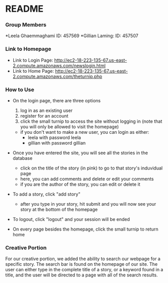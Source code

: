 # README #


### Group Members ###

*Leela Ghaemmaghami ID: 457569
*Gillian Laming: ID: 457507

### Link to Homepage ###

* Link to Login Page: http://ec2-18-223-135-67.us-east-2.compute.amazonaws.com/newslogin.html
* Link to Home Page: http://ec2-18-223-135-67.us-east-2.compute.amazonaws.com/theturnip.php 

### How to Use ###

- On the login page, there are three options
	1. log in as an existing user
	2. register for an account
	3. click the small turnip to access the site without logging in
		(note that you will only be allowed to visit the homepage)
		
	- if you don't want to make a new user, you can login as either:
		- leela with password leela
		- gillian with password gillian
		
- Once you have entered the site, you will see all the stories in the database
	- click on the title of the story (in pink) to go to that story's induvidual page
	- here, you can add comments and delete or edit your comments
	- if you are the author of the story, you can edit or delete it
	
- To add a story, click "add story"
	- after you type in your story, hit submit and you will now see your story at the bottom of the homepage
	
- To logout, click "logout" and your session will be ended

- On every page besides the homepage, click the small turnip to return home

### Creative Portion ###

For our creative portion, we added the ability to search our webpage for a specific story. The search bar is found on the homepage of our site. The user can either type in the complete title of a story, or a keyword found in a title, and the user will be directed to a page with all of the search results.

